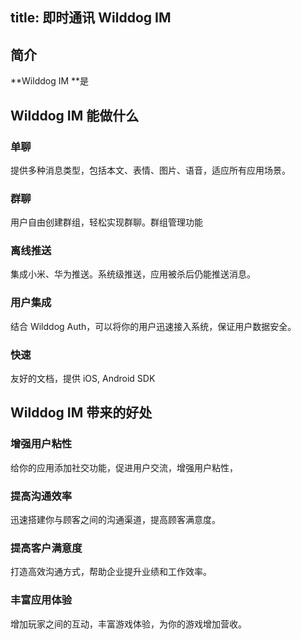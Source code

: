 title: 即时通讯 Wilddog IM
---

## 简介

**Wilddog IM **是

## Wilddog IM 能做什么

### 单聊

提供多种消息类型，包括本文、表情、图片、语音，适应所有应用场景。

### 群聊

用户自由创建群组，轻松实现群聊。群组管理功能

### 离线推送

集成小米、华为推送。系统级推送，应用被杀后仍能推送消息。

### 用户集成

结合 Wilddog Auth，可以将你的用户迅速接入系统，保证用户数据安全。

### 快速

友好的文档，提供 iOS, Android SDK





## Wilddog IM 带来的好处

### 增强用户粘性

给你的应用添加社交功能，促进用户交流，增强用户粘性，

### 提高沟通效率

迅速搭建你与顾客之间的沟通渠道，提高顾客满意度。

### 提高客户满意度

打造高效沟通方式，帮助企业提升业绩和工作效率。

### 丰富应用体验

增加玩家之间的互动，丰富游戏体验，为你的游戏增加营收。







